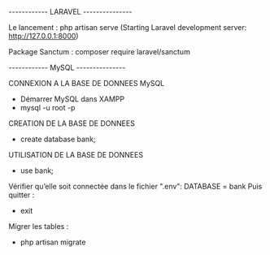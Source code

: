 ------------ LARAVEL ---------------

Le lancement :
php artisan serve (Starting Laravel development server: http://127.0.0.1:8000)

Package Sanctum :
composer require laravel/sanctum

------------ MySQL ---------------

CONNEXION A LA BASE DE DONNEES MySQL

-   Démarrer MySQL dans XAMPP
-   mysql -u root -p

CREATION DE LA BASE DE DONNEES

-   create database bank;

UTILISATION DE LA BASE DE DONNEES

-   use bank;

Vérifier qu’elle soit connectée dans le fichier ".env": DATABASE = bank
Puis quitter :

-   exit

Migrer les tables :

-   php artisan migrate
